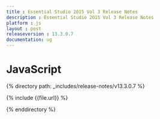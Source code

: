 ```yaml
---
title : Essential Studio 2015 Vol 3 Release Notes
description : Essential Studio 2015 Vol 3 Release Notes
platform : js
layout : post
releaseversion : 13.3.0.7
documentation: ug
---
```


# JavaScript

{% directory path: _includes/release-notes/v13.3.0.7 %}


{% include {{file.url}} %}

{% enddirectory %}
